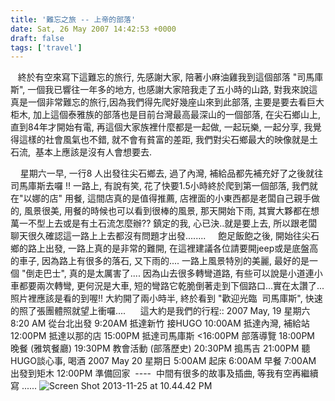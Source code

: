 ```yaml
---
title: '難忘之旅 -- 上帝的部落'
date: Sat, 26 May 2007 14:42:53 +0000
draft: false
tags: ['travel']
---
```


   終於有空來寫下這難忘的旅行, 先感謝大家, 陪著小麻油雞我到這個部落 "司馬庫斯", 一個我已響往一年多的地方, 也感謝大家陪我走了五小時的山路, 對我來說這真是一個非常難忘的旅行,因為我們得先爬好幾座山來到此部落, 主要是要去看巨大柜木, 加上這個泰雅族的部落也是目前台灣最高最深山的一個部落, 在尖石鄉山上, 直到84年才開始有電, 再這個大家族裡什麼都是一起做, 一起玩樂, 一起分享, 我覺得這樣的社會風氣也不錯, 就不會有貧富的差距, 我們對尖石鄉最大的映像就是土石流,  基本上應該是沒有人會想要去.

    星期六一早, 一行8 人出發往尖石鄉去, 過了內灣, 補給品都先補充好了之後就往司馬庫斯去囉 !! 一路上, 有說有笑, 花了快要1.5小時終於爬到第一個部落, 我們就在"以娜的店" 用餐, 這間店真的是值得推薦, 店裡面的小東西都是老闆自己親手做的, 風景很美, 用餐的時候也可以看到很棒的風景, 那天開始下雨, 其實大夥都在想萬一不型上去或是有土石流怎麼辦?? 鎮定的我, 心已決..就是要上去, 所以跟老闆聊天很久確認這一路上上去都沒有問題才出發........     飽足飯飽之後, 開始往尖石鄉的路上出發, 一路上真的是非常的難開, 在這裡建議各位請要開jeep或是底盤高的車子, 因為路上有很多的落石, 又下雨的.... 一路上風景特別的美麗, 最好的是一個 "倒走巴士", 真的是太厲害了.... 因為山去很多轉彎道路, 有些可以說是小道連小車都要兩次轉彎, 更何況是大車, 短的彎路它乾脆倒著走到下個路口...實在太讚了...照片裡應該是看的到喔!! 大約開了兩小時半, 終於看到 "歡迎光臨  司馬庫斯", 快速的照了張團體照就望上衝囉....      這大約是我們的行程:: 2007 May, 19 星期六 8:20 AM 從台北出發 9:20AM 抵達新竹 接HUGO 10:00AM 抵達內灣, 補給站 12:00PM 抵達以那的店 15:00PM 抵達司馬庫斯 <16:00PM 部落導覽 18:00PM 晚餐 (雅筑餐廳) 19:30PM 教會活動 (部落歷史) 20:30PM 搗馬吉 21:00PM 聽HUGO談心事, 喝酒 2007 May 20 星期日 5:00AM 起床 6:00AM 早餐 7:00AM 出發到矩木 12:00PM 準備回家  ----  中間有很多的故事及插曲, 等我有空再繼續寫 ...... ![Screen Shot 2013-11-25 at 10.44.42 PM](https://sarahu.files.wordpress.com/2013/11/screen-shot-2013-11-25-at-10-44-42-pm.png)